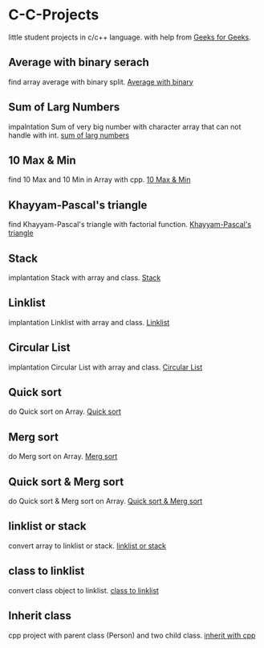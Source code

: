 # C-C-Projects

little student projects in c/c++ language. with help from [Geeks for Geeks](https://www.geeksforgeeks.org/).

## Average with binary serach

find array average with binary split.
[Average with binary](./avg-with-binary.cpp)

## Sum of Larg Numbers

impalntation Sum of very big number with character array that can not handle with int. [sum of larg numbers](./sumoflargenumbers.cpp)

## 10 Max & Min

find 10 Max and 10 Min in Array with cpp.
[10 Max & Min](./10max-min-with-index.cpp)

## Khayyam-Pascal's triangle

find Khayyam-Pascal's triangle with factorial function. [Khayyam-Pascal's triangle](./Khayyam-Pascals-triangle.cpp)

## Stack

implantation Stack with array and class. [Stack](./stack.cpp)

## Linklist

implantation Linklist with array and class. [Linklist](./linklist.cpp)

## Circular List

implantation Circular List with array and class. [Circular List](./circularlist.cpp)

## Quick sort

do Quick sort on Array. [Quick sort](./mergsort.cpp)

## Merg sort

do Merg sort on Array. [Merg sort](./quicksort.cpp)

## Quick sort & Merg sort

do Quick sort & Merg sort on Array. [Quick sort & Merg sort](./quicksort-mergsort.cpp)

## linklist or stack

convert array to linklist or stack.
[linklist or stack](./linklist-stack.cpp)

## class to linklist

convert class object to linklist.
[class to linklist](./student-linklist.cpp)

## Inherit class

cpp project with parent class (Person) and two child class.
[inherit with cpp](./cpp-inheritclass.cpp)